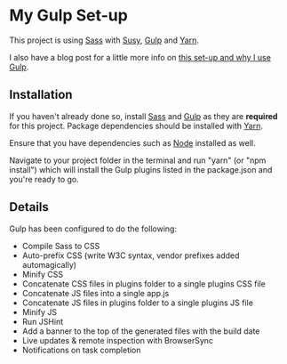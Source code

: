 # My Gulp Set-up

This project is using [Sass][] with [Susy][], [Gulp][] and [Yarn][].

I also have a blog post for a little more info on [this set-up and why I use Gulp](http://williamwalker.me/blog/introducing-gulp.html).

## Installation

If you haven't already done so, install [Sass][] and [Gulp][] as they are __required__ for this project. Package dependencies should be installed with [Yarn][].

Ensure that you have dependencies such as [Node][] installed as well.

Navigate to your project folder in the terminal and run "yarn" (or "npm install") which will install the Gulp plugins listed in the package.json and you're ready to go.

## Details

Gulp has been configured to do the following:

- Compile Sass to CSS
- Auto-prefix CSS (write W3C syntax, vendor prefixes added automagically)
- Minify CSS
- Concatenate CSS files in plugins folder to a single plugins CSS file
- Concatenate JS files into a single app.js
- Concatenate JS files in plugins folder to a single plugins JS file
- Minify JS
- Run JSHint
- Add a banner to the top of the generated files with the build date
- Live updates & remote inspection with BrowserSync
- Notifications on task completion

[Sass]: http://sass-lang.com/
[Susy]: http://susy.oddbird.net/
[Gulp]: http://gulpjs.com/
[Node]: http://nodejs.org/
[Yarn]: https://yarnpkg.com/
